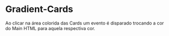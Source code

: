 # Gradient-Cards

Ao clicar na área colorida das Cards um evento é disparado trocando a cor do Main HTML para aquela respectiva cor.
